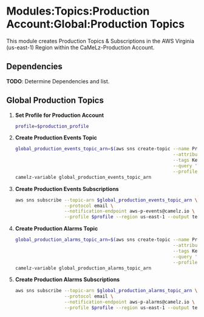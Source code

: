 # Modules:Topics:Production Account:Global:Production Topics

This module creates Production Topics & Subscriptions in the AWS Virginia (us-east-1) Region within the
CaMeLz-Production Account.


## Dependencies

**TODO**: Determine Dependencies and list.

## Global Production Topics

1. **Set Profile for Production Account**

    ```bash
    profile=$production_profile
    ```

1. **Create Production Events Topic**

    ```bash
    global_production_events_topic_arn=$(aws sns create-topic --name Production-Events \
                                                              --attributes "DisplayName=CMLP Events" \
                                                              --tags Key=Name,Value=Production-Events-Topic Key=Company,Value=CaMeLz Key=Environment,Value=Production \
                                                              --query 'TopicArn' \
                                                              --profile $profile --region us-east-1 --output text)
    camelz-variable global_production_events_topic_arn
    ```

1. **Create Production Events Subscriptions**

    ```bash
    aws sns subscribe --topic-arn $global_production_events_topic_arn \
                      --protocol email \
                      --notification-endpoint aws-p-events@camelz.io \
                      --profile $profile --region us-east-1 --output text
    ```

1. **Create Production Alarms Topic**

    ```bash
    global_production_alarms_topic_arn=$(aws sns create-topic --name Production-Alarms \
                                                              --attributes "DisplayName=CMLP Alarms" \
                                                              --tags Key=Name,Value=Production-Alarms-Topic Key=Company,Value=CaMeLz Key=Environment,Value=Production \
                                                              --query 'TopicArn' \
                                                              --profile $profile --region us-east-1 --output text)
    camelz-variable global_production_alarms_topic_arn
    ```

1. **Create Production Alarms Subscriptions**

    ```bash
    aws sns subscribe --topic-arn $global_production_alarms_topic_arn \
                      --protocol email \
                      --notification-endpoint aws-p-alarms@camelz.io \
                      --profile $profile --region us-east-1 --output text
    ```
